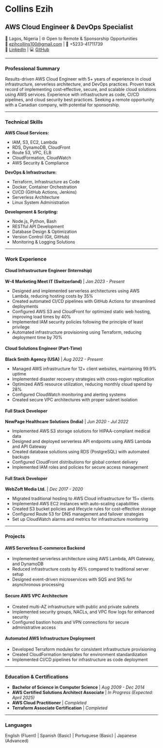 

# Collins Ezih
## AWS Cloud Engineer & DevOps Specialist

📍 Lagos, Nigeria | 🌐 Open to Remote & Sponsorship Opportunities  
📧 ezihcollins100@gmail.com | 📱 +5233-41711739  
🔗 [LinkedIn](https://linkedin.com/in/collinsezih) | 💻 [GitHub](https://github.com/Dflexcee)

---

### Professional Summary

Results-driven AWS Cloud Engineer with 5+ years of experience in cloud infrastructure, serverless architecture, and DevOps practices. Proven track record of implementing cost-effective, secure, and scalable cloud solutions using AWS services. Experience with infrastructure as code, CI/CD pipelines, and cloud security best practices. Seeking a remote opportunity with a Canadian company, with potential for sponsorship.

---

### Technical Skills

**AWS Cloud Services:**
- IAM, S3, EC2, Lambda
- RDS, DynamoDB, CloudFront
- Route 53, VPC, ELB
- CloudFormation, CloudWatch
- AWS Security & Compliance

**DevOps & Infrastructure:**
- Terraform, Infrastructure as Code
- Docker, Container Orchestration
- CI/CD (GitHub Actions, Jenkins)
- Serverless Architecture
- Linux System Administration

**Development & Scripting:**
- Node.js, Python, Bash
- RESTful API Development
- Database Design & Optimization
- Version Control (Git, GitHub)
- Monitoring & Logging Solutions

---

### Work Experience

#### Cloud Infrastructure Engineer (Internship)
**W-4 Marketing Meet IT (Switzerland)** | *Jan 2023 - Present*

- Designed and implemented serverless architectures using AWS Lambda, reducing hosting costs by 35%
- Created automated CI/CD pipelines with GitHub Actions for streamlined deployments
- Configured AWS S3 and CloudFront for optimized static web hosting, improving load times by 40%
- Implemented IAM security policies following the principle of least privilege
- Automated infrastructure provisioning using Terraform, reducing deployment time by 70%

#### Cloud Solutions Engineer (Part-Time)
**Black Smith Agency (USA)** | *Aug 2022 - Present*

- Managed AWS infrastructure for 12+ client websites, maintaining 99.9% uptime
- Implemented disaster recovery strategies with cross-region replication
- Optimized AWS resource utilization, reducing monthly cloud spend by 28%
- Configured CloudWatch monitoring and alerting systems
- Created secure VPC architectures with proper subnet isolation

#### Full Stack Developer
**NewPage Healthcare Solutions (India)** | *Jun 2020 - Jul 2022*

- Implemented AWS S3 storage solutions for HIPAA-compliant medical data
- Designed and deployed serverless API endpoints using AWS Lambda and API Gateway
- Created database solutions using RDS (PostgreSQL) with automated backups
- Configured CloudFront distributions for global content delivery
- Implemented IAM roles and policies for secure access management

#### Full Stack Developer
**WebZoft Media Ltd.** | *Dec 2017 - 2020*

- Migrated traditional hosting to AWS Cloud infrastructure for 15+ clients
- Implemented AWS EC2 instances with auto-scaling capabilities
- Created S3 bucket policies and lifecycle rules for cost-effective storage
- Configured Route 53 for DNS management and failover strategies
- Set up CloudWatch alarms and metrics for infrastructure monitoring

---

### Projects

#### AWS Serverless E-commerce Backend
- Implemented serverless architecture using AWS Lambda, API Gateway, and DynamoDB
- Reduced infrastructure costs by 45% compared to traditional server setup
- Designed event-driven microservices with SQS and SNS for asynchronous processing

#### Secure AWS VPC Architecture
- Created multi-AZ infrastructure with public and private subnets
- Implemented security groups, NACLs, and VPC flow logs for enhanced security
- Configured bastion hosts and VPN connections for secure administrative access

#### Automated AWS Infrastructure Deployment
- Developed Terraform modules for consistent infrastructure provisioning
- Created CloudFormation templates for environment standardization
- Implemented CI/CD pipelines for infrastructure as code deployment

---

### Education & Certifications

- **Bachelor of Science in Computer Science** | *Aug 2009 - Dec 2014*
- **AWS Certified Solutions Architect Associate** | *In Progress (Expected: April 2025)*
- **AWS Cloud Practitioner** | *Completed*
- **Terraform Associate Certification** | *Completed*

---

### Languages

English (Fluent) | Spanish (Basic) | Portuguese (Basic) | Japanese (Advanced)
